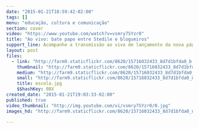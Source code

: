 ```yaml
---
date: "2015-01-21T18:59:42-02:00"
tags: []
menu: "educação, cultura e comunicação"
section: cover
video: "https://www.youtube.com/watch?v=vsmry7SYzr0"
title: "Ao vivo: bate papo entre Stedile e blogueiros"
support_line: Acompanhe a transmissão ao vivo de lançamento da nova página do MST.
layout: post
files:
  - link: "http://farm9.staticflickr.com/8620/15716032433_8d7d1bfda0_b.jpg"
    thumbnail: "http://farm9.staticflickr.com/8620/15716032433_8d7d1bfda0_t.jpg"
    medium: "http://farm9.staticflickr.com/8620/15716032433_8d7d1bfda0_z.jpg"
    small: "http://farm9.staticflickr.com/8620/15716032433_8d7d1bfda0_n.jpg"
    title: escola.jpg
    $$hashKey: 08X
created_date: "2015-01-21T19:03:33-02:00"
published: true
video_thumbnail: "http://img.youtube.com/vi/vsmry7SYzr0/0.jpg"
images_hd: "http://farm9.staticflickr.com/8620/15716032433_8d7d1bfda0_n.jpg"

---
```

